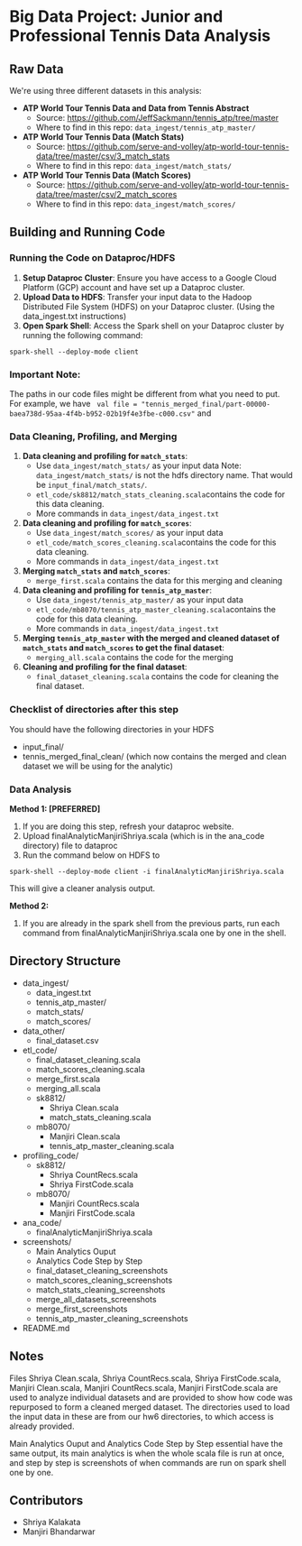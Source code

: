 # Big Data Project: Junior and Professional Tennis Data Analysis

## Raw Data
We're using three different datasets in this analysis:
* **ATP World Tour Tennis Data and Data from Tennis Abstract**
    * Source: https://github.com/JeffSackmann/tennis_atp/tree/master
    * Where to find in this repo: `data_ingest/tennis_atp_master/`
* **ATP World Tour Tennis Data (Match Stats)**
    * Source: https://github.com/serve-and-volley/atp-world-tour-tennis-data/tree/master/csv/3_match_stats
    * Where to find in this repo: `data_ingest/match_stats/`
* **ATP World Tour Tennis Data (Match Scores)**
    * Source: https://github.com/serve-and-volley/atp-world-tour-tennis-data/tree/master/csv/2_match_scores
    * Where to find in this repo: `data_ingest/match_scores/`

## Building and Running Code

### Running the Code on Dataproc/HDFS

1. **Setup Dataproc Cluster**: Ensure you have access to a Google Cloud Platform (GCP) account and have set up a Dataproc cluster.
2. **Upload Data to HDFS**: Transfer your input data to the Hadoop Distributed File System (HDFS) on your Dataproc cluster. (Using the data_ingest.txt instructions)
3. **Open Spark Shell**: Access the Spark shell on your Dataproc cluster by running the following command:
```
spark-shell --deploy-mode client
```

### Important Note:
The paths in our code files might be different from what you need to put. For example, we have ``` val file = "tennis_merged_final/part-00000-baea738d-95aa-4f4b-b952-02b19f4e3fbe-c000.csv"``` and 

### Data Cleaning, Profiling, and Merging
1. **Data cleaning and profiling for `match_stats`**: 
    * Use  `data_ingest/match_stats/` as your input data
         Note: `data_ingest/match_stats/` is not the hdfs directory name. That would be `input_final/match_stats/`.
    * `etl_code/sk8812/match_stats_cleaning.scala`contains the code for this data cleaning.
    * More commands in `data_ingest/data_ingest.txt`
2. **Data cleaning and profiling for `match_scores`**: 
    * Use  `data_ingest/match_scores/` as your input data
    * `etl_code/match_scores_cleaning.scala`contains the code for this data cleaning.
    * More commands in `data_ingest/data_ingest.txt`
3. **Merging `match_stats` and `match_scores`**: 
    * `merge_first.scala` contains the data for this merging and cleaning
4. **Data cleaning and profiling for `tennis_atp_master`**: 
    * Use  `data_ingest/tennis_atp_master/` as your input data
    * `etl_code/mb8070/tennis_atp_master_cleaning.scala`contains the code for this data cleaning.
    * More commands in `data_ingest/data_ingest.txt`
5. **Merging `tennis_atp_master`  with the merged and cleaned dataset of `match_stats` and `match_scores` to get the final dataset**: 
    * `merging_all.scala` contains the code for the merging
6. **Cleaning and profiling for the final dataset**:
    * `final_dataset_cleaning.scala` contains the code for cleaning the final dataset.

### Checklist of directories after this step
You should have the following directories in your HDFS
- input_final/
- tennis_merged_final_clean/ (which now contains the merged and clean dataset we will be using for the analytic)

### Data Analysis
**Method 1: [PREFERRED]**
1. If you are doing this step, refresh your dataproc website.
2. Upload finalAnalyticManjiriShriya.scala (which is in the ana_code directory) file to dataproc
3. Run the command below on HDFS to
```
spark-shell --deploy-mode client -i finalAnalyticManjiriShriya.scala
```
This will give a cleaner analysis output.

**Method 2:**
1. If you are already in the spark shell from the previous parts, run each command from finalAnalyticManjiriShriya.scala one by one in the shell.

## Directory Structure
* data_ingest/
    * data_ingest.txt
    * tennis_atp_master/
    * match_stats/
    * match_scores/
* data_other/
    * final_dataset.csv
* etl_code/
    * final_dataset_cleaning.scala
    * match_scores_cleaning.scala
    * merge_first.scala
    * merging_all.scala
    * sk8812/
        * Shriya Clean.scala
        * match_stats_cleaning.scala
    * mb8070/
        * Manjiri Clean.scala
        * tennis_atp_master_cleaning.scala
* profiling_code/
    * sk8812/
        * Shriya CountRecs.scala
        * Shriya FirstCode.scala
    * mb8070/
        * Manjiri CountRecs.scala
        * Manjiri FirstCode.scala
* ana_code/
    * finalAnalyticManjiriShriya.scala
* screenshots/
    * Main Analytics Ouput 
    * Analytics Code Step by Step 
    * final_dataset_cleaning_screenshots
    * match_scores_cleaning_screenshots
    * match_stats_cleaning_screenshots
    * merge_all_datasets_screenshots
    * merge_first_screenshots
    * tennis_atp_master_cleaning_screenshots
* README.md

## Notes
Files Shriya Clean.scala, Shriya CountRecs.scala, Shriya FirstCode.scala, Manjiri Clean.scala, Manjiri CountRecs.scala, Manjiri FirstCode.scala are used to analyze individual datasets and are provided to show how code was repurposed to form a cleaned merged dataset. The directories used to load the input data in these are from our hw6 directories, to which access is already provided.

Main Analytics Ouput and Analytics Code Step by Step essential have the same output, its main analytics is when the whole scala file is run at once, and step by step is screenshots of when commands are run on spark shell one by one.

## Contributors
* Shriya Kalakata
* Manjiri Bhandarwar
